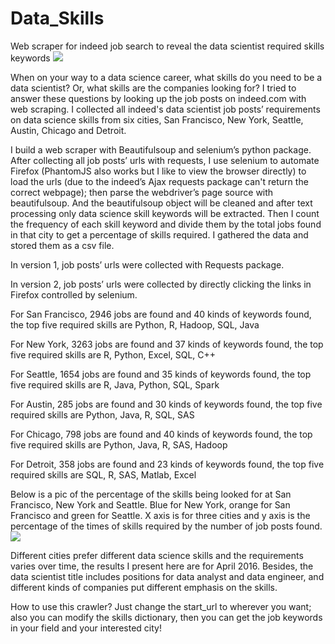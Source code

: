 # Data_Skills
Web scraper for indeed job search to reveal the data scientist required skills keywords
![](https://github.com/yuanyuanshi/Data_Skills/blob/master/Cloud%202.png)

When on your way to a data science career, what skills do you need to be a data scientist? Or, what skills are the companies looking for? I tried to answer these questions by looking up the job posts on indeed.com with web scraping. I collected all indeed's data scientist job posts’ requirements on data science skills from six cities, San Francisco, New York, Seattle, Austin, Chicago and Detroit.

I build a web scraper with Beautifulsoup and selenium’s python package. After collecting all job posts’ urls with requests, I use selenium to automate Firefox (PhantomJS also works but I like to view the browser directly) to load the urls (due to the indeed’s Ajax requests package can't return the correct webpage); then parse the webdriver’s page source with beautifulsoup. And the beautifulsoup object will be cleaned and after text processing only data science skill keywords will be extracted. Then I count the frequency of each skill keyword and divide them by the total jobs found in that city to get a percentage of skills required.
I gathered the data and stored them as a csv file.

In version 1, job posts’ urls were collected with Requests package.

In version 2, job posts’ urls were collected by directly clicking the links in Firefox controlled by selenium.

For San Francisco, 2946 jobs are found and 40 kinds of keywords found, the top five required skills are Python, R, Hadoop, SQL, Java

For New York, 3263 jobs are found and 37 kinds of keywords found, the top five required skills are R, Python, Excel, SQL, C++

For Seattle, 1654 jobs are found and 35 kinds of keywords found, the top five required skills are R, Java, Python, SQL, Spark

For Austin, 285 jobs are found and 30 kinds of keywords found, the top five required skills are Python, Java, R, SQL, SAS

For Chicago, 798 jobs are found and 40 kinds of keywords found, the top five required skills are Python, Java, R, SAS, Hadoop

For Detroit, 358 jobs are found and 23 kinds of keywords found, the top five required skills are SQL, R, SAS, Matlab, Excel


Below is a pic of the percentage of the skills being looked for at San Francisco, New York and Seattle. Blue for New York, orange for San Francisco and green for Seattle. X axis is for three cities and y axis is the percentage of the times of skills required by the number of job posts found.
![](https://github.com/yuanyuanshi/Data_Skills/blob/master/Data%20Scientist%20Skills%20Required.png)

 

Different cities prefer different data science skills and the requirements varies over time, the results I present here are for April 2016. Besides, the data scientist title includes positions for data analyst and data engineer, and different kinds of companies put different emphasis on the skills.

How to use this crawler?
Just change the start_url to wherever you want; also you can modify the skills dictionary, then you can get the job keywords in your field and your interested city!

